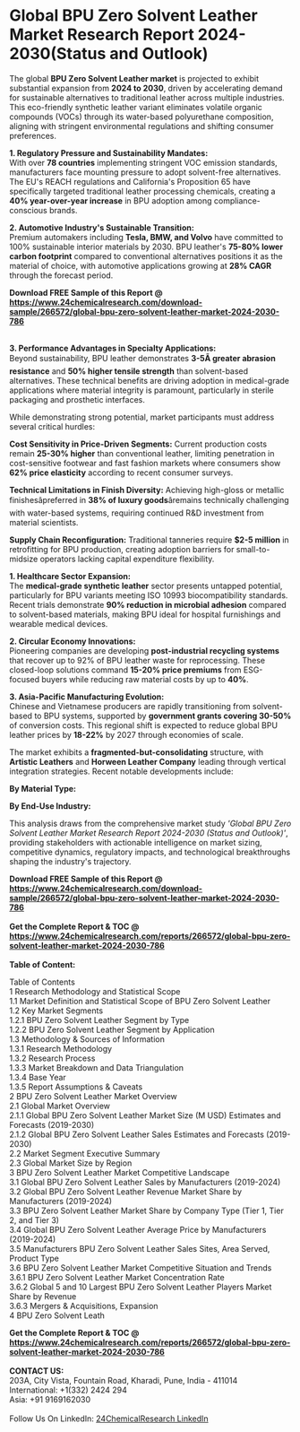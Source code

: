 <h1>Global BPU Zero Solvent Leather Market Research Report 2024-2030(Status and Outlook)</h1><p>The global <strong>BPU Zero Solvent Leather market</strong> is projected to exhibit substantial expansion from <strong>2024 to 2030</strong>, driven by accelerating demand for sustainable alternatives to traditional leather across multiple industries. This eco-friendly synthetic leather variant eliminates volatile organic compounds (VOCs) through its water-based polyurethane composition, aligning with stringent environmental regulations and shifting consumer preferences.</p><p><strong>1. Regulatory Pressure and Sustainability Mandates:</strong><br>
With over <strong>78 countries</strong> implementing stringent VOC emission standards, manufacturers face mounting pressure to adopt solvent-free alternatives. The EU's REACH regulations and California's Proposition 65 have specifically targeted traditional leather processing chemicals, creating a <strong>40% year-over-year increase</strong> in BPU adoption among compliance-conscious brands.</p><p><strong>2. Automotive Industry's Sustainable Transition:</strong><br>
Premium automakers including <strong>Tesla, BMW, and Volvo</strong> have committed to 100% sustainable interior materials by 2030. BPU leather's <strong>75-80% lower carbon footprint</strong> compared to conventional alternatives positions it as the material of choice, with automotive applications growing at <strong>28% CAGR</strong> through the forecast period.</p><div><b>Download FREE Sample of this Report @ 
            <a href="https://www.24chemicalresearch.com/download-sample/266572/global-bpu-zero-solvent-leather-market-2024-2030-786">
            https://www.24chemicalresearch.com/download-sample/266572/global-bpu-zero-solvent-leather-market-2024-2030-786</a></b></div><br><p><strong>3. Performance Advantages in Specialty Applications:</strong><br>
Beyond sustainability, BPU leather demonstrates <strong>3-5Ã greater abrasion resistance</strong> and <strong>50% higher tensile strength</strong> than solvent-based alternatives. These technical benefits are driving adoption in medical-grade applications where material integrity is paramount, particularly in sterile packaging and prosthetic interfaces.</p><p>While demonstrating strong potential, market participants must address several critical hurdles:</p><p><strong>Cost Sensitivity in Price-Driven Segments:</strong> Current production costs remain <strong>25-30% higher</strong> than conventional leather, limiting penetration in cost-sensitive footwear and fast fashion markets where consumers show <strong>62% price elasticity</strong> according to recent consumer surveys.</p><p><strong>Technical Limitations in Finish Diversity:</strong> Achieving high-gloss or metallic finishesâpreferred in <strong>38% of luxury goods</strong>âremains technically challenging with water-based systems, requiring continued R&amp;D investment from material scientists.</p><p><strong>Supply Chain Reconfiguration:</strong> Traditional tanneries require <strong>$2-5 million</strong> in retrofitting for BPU production, creating adoption barriers for small-to-midsize operators lacking capital expenditure flexibility.</p><p><strong>1. Healthcare Sector Expansion:</strong><br>
The <strong>medical-grade synthetic leather</strong> sector presents untapped potential, particularly for BPU variants meeting ISO 10993 biocompatibility standards. Recent trials demonstrate <strong>90% reduction in microbial adhesion</strong> compared to solvent-based materials, making BPU ideal for hospital furnishings and wearable medical devices.</p><p><strong>2. Circular Economy Innovations:</strong><br>
Pioneering companies are developing <strong>post-industrial recycling systems</strong> that recover up to 92% of BPU leather waste for reprocessing. These closed-loop solutions command <strong>15-20% price premiums</strong> from ESG-focused buyers while reducing raw material costs by up to <strong>40%</strong>.</p><p><strong>3. Asia-Pacific Manufacturing Evolution:</strong><br>
Chinese and Vietnamese producers are rapidly transitioning from solvent-based to BPU systems, supported by <strong>government grants covering 30-50%</strong> of conversion costs. This regional shift is expected to reduce global BPU leather prices by <strong>18-22%</strong> by 2027 through economies of scale.</p><p>The market exhibits a <strong>fragmented-but-consolidating</strong> structure, with <strong>Artistic Leathers</strong> and <strong>Horween Leather Company</strong> leading through vertical integration strategies. Recent notable developments include:</p><p><strong>By Material Type:</strong></p><p><strong>By End-Use Industry:</strong></p><p>This analysis draws from the comprehensive market study <em>'Global BPU Zero Solvent Leather Market Research Report 2024-2030 (Status and Outlook)'</em>, providing stakeholders with actionable intelligence on market sizing, competitive dynamics, regulatory impacts, and technological breakthroughs shaping the industry's trajectory.</p><div><b>Download FREE Sample of this Report @ 
            <a href="https://www.24chemicalresearch.com/download-sample/266572/global-bpu-zero-solvent-leather-market-2024-2030-786">
            https://www.24chemicalresearch.com/download-sample/266572/global-bpu-zero-solvent-leather-market-2024-2030-786</a></b></div><br><div><b>Get the Complete Report & TOC @ 
            <a href="https://www.24chemicalresearch.com/reports/266572/global-bpu-zero-solvent-leather-market-2024-2030-786">
            https://www.24chemicalresearch.com/reports/266572/global-bpu-zero-solvent-leather-market-2024-2030-786</a></b></div><br>
            <b>Table of Content:</b><p>Table of Contents<br />
1 Research Methodology and Statistical Scope<br />
1.1 Market Definition and Statistical Scope of BPU Zero Solvent Leather<br />
1.2 Key Market Segments<br />
1.2.1 BPU Zero Solvent Leather Segment by Type<br />
1.2.2 BPU Zero Solvent Leather Segment by Application<br />
1.3 Methodology & Sources of Information<br />
1.3.1 Research Methodology<br />
1.3.2 Research Process<br />
1.3.3 Market Breakdown and Data Triangulation<br />
1.3.4 Base Year<br />
1.3.5 Report Assumptions & Caveats<br />
2 BPU Zero Solvent Leather Market Overview<br />
2.1 Global Market Overview<br />
2.1.1 Global BPU Zero Solvent Leather Market Size (M USD) Estimates and Forecasts (2019-2030)<br />
2.1.2 Global BPU Zero Solvent Leather Sales Estimates and Forecasts (2019-2030)<br />
2.2 Market Segment Executive Summary<br />
2.3 Global Market Size by Region<br />
3 BPU Zero Solvent Leather Market Competitive Landscape<br />
3.1 Global BPU Zero Solvent Leather Sales by Manufacturers (2019-2024)<br />
3.2 Global BPU Zero Solvent Leather Revenue Market Share by Manufacturers (2019-2024)<br />
3.3 BPU Zero Solvent Leather Market Share by Company Type (Tier 1, Tier 2, and Tier 3)<br />
3.4 Global BPU Zero Solvent Leather Average Price by Manufacturers (2019-2024)<br />
3.5 Manufacturers BPU Zero Solvent Leather Sales Sites, Area Served, Product Type<br />
3.6 BPU Zero Solvent Leather Market Competitive Situation and Trends<br />
3.6.1 BPU Zero Solvent Leather Market Concentration Rate<br />
3.6.2 Global 5 and 10 Largest BPU Zero Solvent Leather Players Market Share by Revenue<br />
3.6.3 Mergers & Acquisitions, Expansion<br />
4 BPU Zero Solvent Leath</p><div><b>Get the Complete Report & TOC @ 
            <a href="https://www.24chemicalresearch.com/reports/266572/global-bpu-zero-solvent-leather-market-2024-2030-786">
            https://www.24chemicalresearch.com/reports/266572/global-bpu-zero-solvent-leather-market-2024-2030-786</a></b></div><br><b>CONTACT US:</b><br>
            203A, City Vista, Fountain Road, Kharadi, Pune, India - 411014<br>
            International: +1(332) 2424 294<br>
            Asia: +91 9169162030 <br><br>
            Follow Us On LinkedIn: <a href="https://www.linkedin.com/company/24chemicalresearch/">24ChemicalResearch LinkedIn</a>